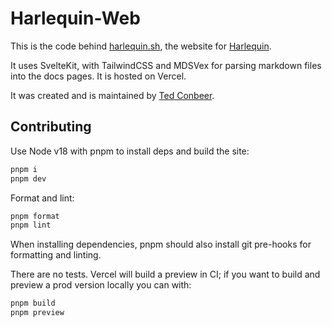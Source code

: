# Harlequin-Web

This is the code behind [harlequin.sh](https://harlequin.sh), the website for [Harlequin](https://www.github.com/tconbeer/harlequin).

It uses SvelteKit, with TailwindCSS and MDSVex for parsing markdown files into the docs pages. It is hosted on Vercel.

It was created and is maintained by [Ted Conbeer](https://tedconbeer.com).

## Contributing

Use Node v18 with pnpm to install deps and build the site:

```bash
pnpm i
pnpm dev
```

Format and lint:

```bash
pnpm format
pnpm lint
```

When installing dependencies, pnpm should also install git pre-hooks for formatting and linting.

There are no tests. Vercel will build a preview in CI; if you want to build and preview a prod version locally you can with:

```bash
pnpm build
pnpm preview
```
